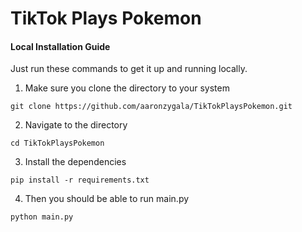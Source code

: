 # TikTok Plays Pokemon
#### Local Installation Guide

Just run these commands to get it up and running locally.

1. Make sure you clone the directory to your system
```
git clone https://github.com/aaronzygala/TikTokPlaysPokemon.git
```
2. Navigate to the directory
```
cd TikTokPlaysPokemon
```
3. Install the dependencies
```
pip install -r requirements.txt
```
4. Then you should be able to run main.py
```
python main.py
```

